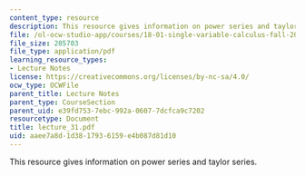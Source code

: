 ```yaml
---
content_type: resource
description: This resource gives information on power series and taylor series.
file: /ol-ocw-studio-app/courses/18-01-single-variable-calculus-fall-2005/aaee7a8d1d3817936159e4b087d81d10_lecture_31.pdf
file_size: 205703
file_type: application/pdf
learning_resource_types:
- Lecture Notes
license: https://creativecommons.org/licenses/by-nc-sa/4.0/
ocw_type: OCWFile
parent_title: Lecture Notes
parent_type: CourseSection
parent_uid: e39fd753-7ebc-992a-0607-7dcfca9c7202
resourcetype: Document
title: lecture_31.pdf
uid: aaee7a8d-1d38-1793-6159-e4b087d81d10
---
```

This resource gives information on power series and taylor series.